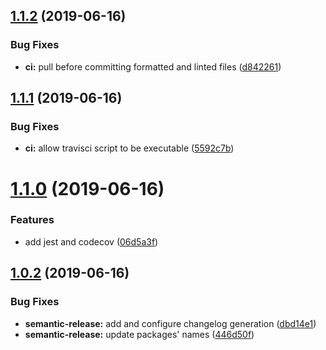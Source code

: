 ## [1.1.2](https://github.com/and-end/obibok/compare/v1.1.1...v1.1.2) (2019-06-16)


### Bug Fixes

* **ci:** pull before committing formatted and linted files ([d842261](https://github.com/and-end/obibok/commit/d842261))

## [1.1.1](https://github.com/and-end/obibok/compare/v1.1.0...v1.1.1) (2019-06-16)


### Bug Fixes

* **ci:** allow travisci script to be executable ([5592c7b](https://github.com/and-end/obibok/commit/5592c7b))

# [1.1.0](https://github.com/and-end/obibok/compare/v1.0.2...v1.1.0) (2019-06-16)


### Features

* add jest and codecov ([06d5a3f](https://github.com/and-end/obibok/commit/06d5a3f))

## [1.0.2](https://github.com/and-end/obibok/compare/v1.0.1...v1.0.2) (2019-06-16)


### Bug Fixes

* **semantic-release:** add and configure changelog generation ([dbd14e1](https://github.com/and-end/obibok/commit/dbd14e1))
* **semantic-release:** update packages' names ([446d50f](https://github.com/and-end/obibok/commit/446d50f))
